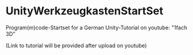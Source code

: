 # UnityWerkzeugkastenStartSet
Program(m)code-Startset for a German Unity-Tutorial on youtube: "1fach 3D"

(Link to tutorial will be provided after upload on youtube)
